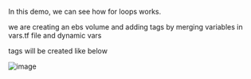 In this demo, we can see how for loops works.

we are creating an ebs volume and adding tags by merging variables in vars.tf file and dynamic vars

tags will be created like below

![image](https://user-images.githubusercontent.com/54283806/151692431-5611a6a2-1e0b-4c5f-868e-8a21df844790.png)


